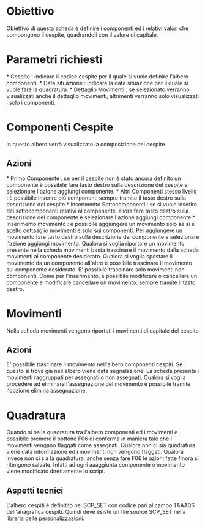 # Obiettivo
Obiettivo di questa scheda è definire i componenti ed i relativi valori che compongono il cespite, quadrandoli con il valore di capitale.

# Parametri richiesti
\* Cespite :  indicare il codice cespite per il quale si vuole definire l'albero componenti.
\* Data situazione :  indicare la data situazione per il quale si vuole fare la quadratura.
\* Dettaglio Movimenti :  se selezionato verranno visualizzati anche il dettaglio movimenti,      altrimenti verranno solo visualizzati i solo i componenti.

# Componenti Cespite
In questo albero verrà visualizzato la composizione del cespite.

## Azioni
\* Primo Componente :  se per il cespite non è stato ancora definito un componente è possibile fare tasto destro sulla descrizione del cespite e selezionare l'azione aggiungi componente.
\* Altri Componenti stesso livello :  è possibile inserire più componenti sempre tramite il tasto destro sulla descrizione del cespite
\* Inserimento Sottocomponenti :  se si vuole inserire dei sottocomponenti relativi al componente.  allora fare tasto destro sulla descrizione del componente e selezionare l'azione aggiungi componente
\* Inserimento movimento :  è possibile aggiungere un movimento solo se si è scelto dettaaglio movimenti e solo sui componenti. Per aggiungere un movimento fare tasto destro sulla descrizione del componente e selezionare l'azione aggiungi movimento. Qualora si voglia riportare un movimento presente nella scheda movimenti basta trascinare il movimento dalla scheda movimenti al componente desiderato. Qualora si voglia spostare il movimento da un componente all'altro è possibile trascinare il movimento sul componente desiderato. E' possibile trascinare solo movimenti non componenti.
Come per l'inserimento, è possibile modificare o cancellare un componente e modificare cancellare un movimento. sempre tramite il tasto destro.

# Movimenti
Nella scheda movimenti vengono riportati i movimenti di capitale del cespite

## Azioni
E' possibile trascinare il movimento nell'albero componenti cespiti. Se questo si trova già
nell'albero viene data segnalazione. La scheda presenta i movimenti raggruppati per assegnati o non assegnati. Qualora si voglia procedere ad eliminare l'assegnazione del movimento è possibile tramite l'opzione elimina assegnazione.

# Quadratura
Quando si ha la quadratura tra l'albero componenti ed i movimenti è possibile premere il bottone F06 di conferma in maniera tale che i movimenti vengano flaggati come assegnati. Qualora non ci sia quadratura viene data informazione ed i movimenti non vengono flaggati.
Qualora invece non ci sia la quadratura, anche senza fare F06 le azioni fatte finora si ritengono salvate. Infatti ad ogni aaaggiunta componente o movimento viene modificato direttamente lo script.


## Aspetti tecnici
L'albero cespiti è definitito nel SCP_SET con codice pari al campo TAAA06 dell'anagrafica cespiti.
Quindi deve esiste un file source SCP_SET nella libreria delle personalizzazioni.
